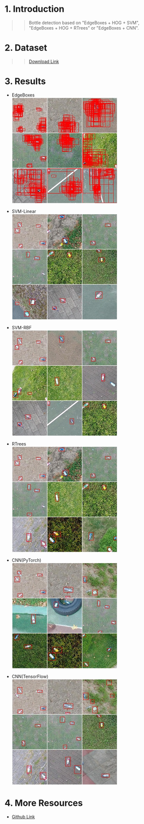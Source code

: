 # 1. Introduction
>>Bottle detection based on "EdgeBoxes + HOG + SVM", "EdgeBoxes + HOG + RTrees" or "EdgeBoxes + CNN".

# 2. Dataset
>>[Download Link](https://media.githubusercontent.com/media/lh9171338/Bottle-Detection/master/Dataset.rar)  

# 3. Results
- EdgeBoxes  
![image](https://github.com/lh9171338/Bottle-Detection/blob/master/Image/Result/EdgeBoxes.jpg)

- SVM-Linear  
![image](https://github.com/lh9171338/Bottle-Detection/blob/master/Image/Result/SVM-Linear.jpg)

- SVM-RBF  
![image](https://github.com/lh9171338/Bottle-Detection/blob/master/Image/Result/SVM-RBF.jpg) 

- RTrees  
![image](https://github.com/lh9171338/Bottle-Detection/blob/master/Image/Result/RTrees.jpg)

- CNN(PyTorch)  
![image](https://github.com/lh9171338/Bottle-Detection/blob/master/Image/Result/PyTorch.jpg)

- CNN(TensorFlow)  
![image](https://github.com/lh9171338/Bottle-Detection/blob/master/Image/Result/TensorFlow.jpg)

# 4. More Resources
- [Github Link](https://github.com/lh9171338/Outline)
